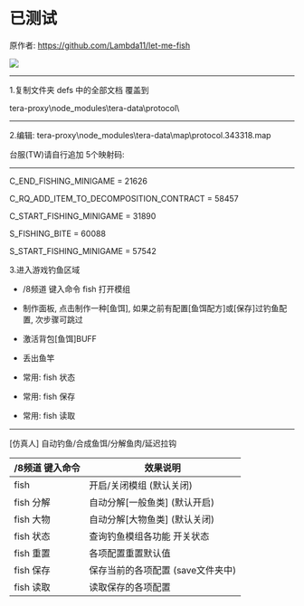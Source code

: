 # 已测试

原作者: https://github.com/Lambda11/let-me-fish

<img src=http://u.cubeupload.com/Owyn/lemmefish.jpg>

------------------------

1.复制文件夹 defs 中的全部文档 覆盖到

tera-proxy\node_modules\tera-data\protocol\

------------------------

2.编辑: tera-proxy\node_modules\tera-data\map\protocol.343318.map

台服(TW)请自行追加 5个映射码:

------------------------

C_END_FISHING_MINIGAME = 21626

C_RQ_ADD_ITEM_TO_DECOMPOSITION_CONTRACT = 58457

C_START_FISHING_MINIGAME = 31890



S_FISHING_BITE = 60088

S_START_FISHING_MINIGAME = 57542

3.进入游戏钓鱼区域

- /8频道 键入命令 fish 打开模组

- 制作面板, 点击制作一种[鱼饵], 如果之前有配置[鱼饵配方]或[保存]过钓鱼配置, 次步骤可跳过

- 激活背包[鱼饵]BUFF

- 丢出鱼竿

- 常用: fish 状态

- 常用: fish 保存

- 常用: fish 读取

------------------------

[仿真人] 自动钓鱼/合成鱼饵/分解鱼肉/延迟拉钩

/8频道 键入命令 | 效果说明
--- | ---
fish | 开启/关闭模组 (默认关闭)
fish 分解 | 自动分解[一般鱼类] (默认开启)
fish 大物 | 自动分解[大物鱼类] (默认关闭)
fish 状态 | 查询钓鱼模组各功能 开关状态
fish 重置 | 各项配置重置默认值
fish 保存 | 保存当前的各项配置 (save文件夹中)
fish 读取 | 读取保存的各项配置
